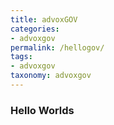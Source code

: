 ```yaml
---
title: advoxGOV
categories: 
- advoxgov
permalink: /hellogov/
tags: 
- advoxgov
taxonomy: advoxgov
---
```


### Hello Worlds
